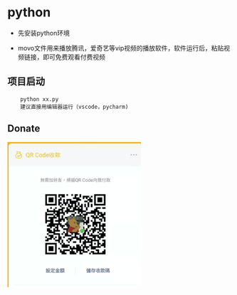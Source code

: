 # python
+ 先安装python环境

+ movo文件用来播放腾讯，爱奇艺等vip视频的播放软件，软件运行后，粘贴视频链接，即可免费观看付费视频

## 项目启动

```
    python xx.py
    建议直接用编辑器运行（vscode，pycharm)
```

## Donate
<img src="https://github.com/tailer-zhang/python/blob/master/wechat.png" width="300" />



